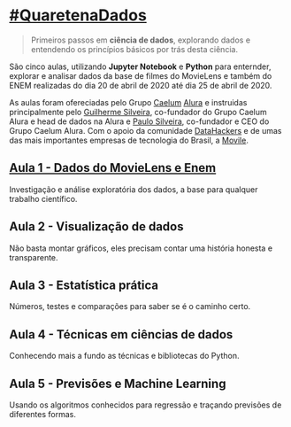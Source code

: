 # [#QuaretenaDados](https://www.alura.com.br/quarentenadados/)
> Primeiros passos em **ciência de dados**, explorando dados e entendendo os princípios básicos por trás desta ciência. 

São cinco aulas, utilizando **Jupyter Notebook** e **Python** para enternder, explorar e analisar dados da base de filmes do MovieLens e também do ENEM realizadas do dia 20 de abril de 2020 até dia 25 de abril de 2020.

As aulas foram ofereciadas pelo Grupo [Caelum](https://www.caelum.com.br/) [Alura](https://www.alura.com.br/) e instruidas principalmente pelo [Guilherme Silveira](https://www.caelum.com.br/instrutor-guilherme-silveira), co-fundador do Grupo Caelum Alura e head de dados na Alura e [Paulo Silveira](https://www.caelum.com.br/instrutor-paulo-silveira), co-fundador e CEO do Grupo Caelum Alura. Com o apoio da comunidade [DataHackers](https://datahackers.com.br/) e de umas das mais importantes empresas de tecnologia do Brasil, a [Movile](https://movile.blog/).

## [Aula 1 - Dados do MovieLens e Enem](https://www.alura.com.br/quarentenadados/aula01-sua-primeira-analise-de-dados)
Investigação e análise exploratória dos dados, a base para qualquer trabalho científico.

## Aula 2 - Visualização de dados
Não basta montar gráficos, eles precisam contar uma história honesta e transparente.

## Aula 3 - Estatística prática
Números, testes e comparações para saber se é o caminho certo.

## Aula 4 - Técnicas em ciências de dados
Conhecendo mais a fundo as técnicas e bibliotecas do Python.

## Aula 5 - Previsões e Machine Learning
Usando os algoritmos conhecidos para regressão e traçando previsões de diferentes formas.
